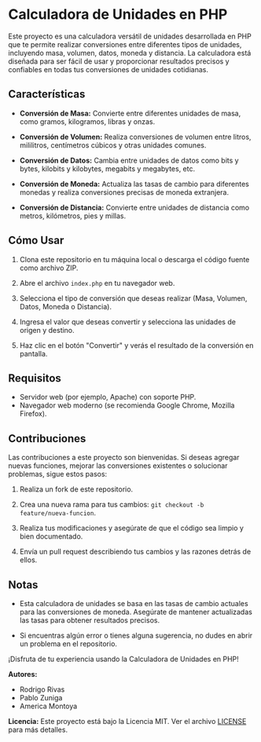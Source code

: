 # Calculadora de Unidades en PHP

Este proyecto es una calculadora versátil de unidades desarrollada en PHP que te permite realizar conversiones entre diferentes tipos de unidades, incluyendo masa, volumen, datos, moneda y distancia. La calculadora está diseñada para ser fácil de usar y proporcionar resultados precisos y confiables en todas tus conversiones de unidades cotidianas.

## Características

- **Conversión de Masa:** Convierte entre diferentes unidades de masa, como gramos, kilogramos, libras y onzas.

- **Conversión de Volumen:** Realiza conversiones de volumen entre litros, mililitros, centímetros cúbicos y otras unidades comunes.

- **Conversión de Datos:** Cambia entre unidades de datos como bits y bytes, kilobits y kilobytes, megabits y megabytes, etc.

- **Conversión de Moneda:** Actualiza las tasas de cambio para diferentes monedas y realiza conversiones precisas de moneda extranjera.

- **Conversión de Distancia:** Convierte entre unidades de distancia como metros, kilómetros, pies y millas.

## Cómo Usar

1. Clona este repositorio en tu máquina local o descarga el código fuente como archivo ZIP.

2. Abre el archivo `index.php` en tu navegador web.

3. Selecciona el tipo de conversión que deseas realizar (Masa, Volumen, Datos, Moneda o Distancia).

4. Ingresa el valor que deseas convertir y selecciona las unidades de origen y destino.

5. Haz clic en el botón "Convertir" y verás el resultado de la conversión en pantalla.

## Requisitos

- Servidor web (por ejemplo, Apache) con soporte PHP.
- Navegador web moderno (se recomienda Google Chrome, Mozilla Firefox).

## Contribuciones

Las contribuciones a este proyecto son bienvenidas. Si deseas agregar nuevas funciones, mejorar las conversiones existentes o solucionar problemas, sigue estos pasos:

1. Realiza un fork de este repositorio.

2. Crea una nueva rama para tus cambios: `git checkout -b feature/nueva-funcion`.

3. Realiza tus modificaciones y asegúrate de que el código sea limpio y bien documentado.

4. Envía un pull request describiendo tus cambios y las razones detrás de ellos.

## Notas

- Esta calculadora de unidades se basa en las tasas de cambio actuales para las conversiones de moneda. Asegúrate de mantener actualizadas las tasas para obtener resultados precisos.

- Si encuentras algún error o tienes alguna sugerencia, no dudes en abrir un problema en el repositorio.

¡Disfruta de tu experiencia usando la Calculadora de Unidades en PHP!

**Autores:**
- Rodrigo Rivas
- Pablo Zuniga
- America Montoya

**Licencia:** Este proyecto está bajo la Licencia MIT. Ver el archivo [LICENSE](LICENSE) para más detalles.
